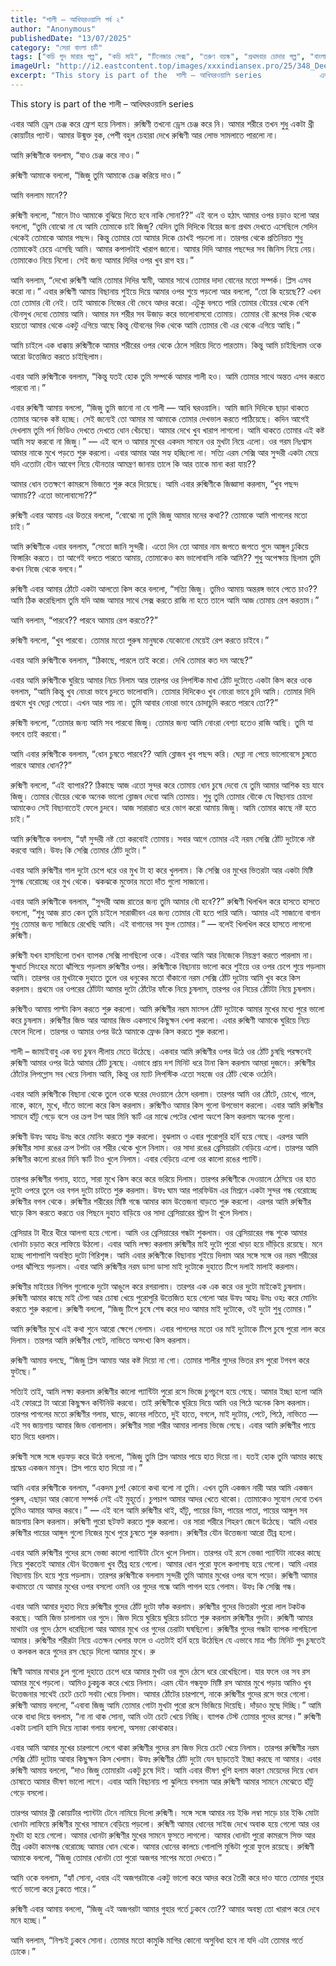 ```yaml
---
title: "শালী – আধিঘরওয়ালি পর্ব ২"
author: "Anonymous"
publishedDate: "13/07/2025"
category: "সেরা বাংলা চটি"
tags: ["কচি গুদ মারার গল্প", "কচি মাই", "টিনেজার সেক্স", "তরুণ বয়স্ক", "প্রথমবার চোদার গল্প", "বাংলা চটি গল্প", "শালী জামাইবাবুর চোদন কাহিনী"]
imageUrl: "http://i2.eastcontent.top/images/xxxindiansex.pro/25/348_Deeper.jpg"
excerpt: "This story is part of the  শালী – আধিঘরওয়ালি series             এবার আমি ড্রেস চেঞ্জ করে ফ্রেশ হয়ে নিলাম। রুক্মিণী তখনো ড্রেস চেঞ্জ করে নি। আমার শরীরে তখন শুধু একটা থ্রী কোয়ার্টার প্যান্ট। আমার উন্মুক..."
---
```


This story is part of the 
শালী – আধিঘরওয়ালি series












এবার আমি ড্রেস চেঞ্জ করে ফ্রেশ হয়ে নিলাম। রুক্মিণী তখনো ড্রেস চেঞ্জ করে নি। আমার শরীরে তখন শুধু একটা থ্রী কোয়ার্টার প্যান্ট। আমার উন্মুক্ত বুক, পেশী বহুল চেহারা দেখে রুক্মিণী আর লোভ সামলাতে পারলো না।


আমি রুক্মিণীকে বললাম, “যাও চেঞ্জ করে নাও।”


রুক্মিণী আমাকে বললো, “জিজু তুমি আমাকে চেঞ্জ করিয়ে দাও।”


আমি বললাম মানে??


রুক্মিণী বললো, “মানে টাও আমাকে বুঝিয়ে দিতে হবে নাকি সোনা??” এই বলে ও হঠাৎ আমার ওপর চড়াও হলো আর বললো, “তুমি বোঝো না যে আমি তোমাকে চাই জিজু? যেদিন তুমি দিদিকে বিয়ের জন্য প্রথম দেখতে এসেছিলে সেদিন থেকেই তোমাকে আমার পছন্দ। কিন্তু তোমার তো আমার দিকে চোখই পড়লো না। তারপর থেকে প্রতিনিয়ত শুধু তোমাকেই চেয়ে এসেছি আমি। আমার কপালটাই খারাপ জানো। আমার দিদি আমার পছন্দের সব জিনিস নিয়ে নেয়। তোমাকেও নিয়ে নিলো। সেই জন্য আমার দিদির ওপর খুব রাগ হয়।”


আমি বললাম, “দেখো রুক্মিণী আমি তোমার দিদির স্বামী, আমার সাথে তোমার দাদা বোনের মতো সম্পর্ক। প্লিস এসব করো না।” এবার রুক্মিণী আমায় বিছানায় শুইয়ে দিয়ে আমার ওপর শুয়ে পড়লো আর বললো, “তো কি হয়েছে?? এখন তো তোমার বৌ নেই। তাই আমাকে নিজের বৌ ভেবে আদর করো। এটুকু বলতে পারি তোমার বৌয়ের থেকে বেশি যৌনসুখ দেবো তোমায় আমি। আমার মন শরীর সব উজাড় করে ভালোবাসবো তোমায়। তোমার বৌ রূপের দিক থেকে হয়তো আমার থেকে একটু এগিয়ে আছে কিন্তু যৌবনের দিক থেকে আমি তোমার বৌ এর থেকে এগিয়ে আছি।”


আমি চাইলে এক ধাক্কায় রুক্মিণীকে আমার শরীরের ওপর থেকে ঠেলে সরিয়ে দিতে পারতাম। কিন্তু আমি চাইছিলাম ওকে আরো উত্তেজিত করতে চাইছিলাম।


এবার আমি রুক্মিণীকে বললাম, “কিন্তু যতই হোক তুমি সম্পর্কে আমার শালী হও। আমি তোমার সাথে অন্তত এসব করতে পারবো না।”


এবার রুক্মিণী আমায় বললো, “জিজু তুমি জানো না যে শালী — আধি ঘরওয়ালি। আমি জানি দিদিকে ছাড়া থাকতে তোমার অনেক কষ্ট হচ্ছে। সেই জন্যেই তো আমার মা আমাকে তোমার দেখভাল করতে পাঠিয়েছে। কদিন আগেই দেখলাম তুমি পর্ন ভিডিও দেখতে দেখতে ধোন খেঁচছো। আমার দেখে খুব খারাপ লাগলো। আমি থাকতে তোমার এই কষ্ট আমি সহ্য করবো না জিজু।” — এই বলে ও আমার মুখের একদম সামনে ওর মুখটা নিয়ে এলো। ওর গরম নিঃশ্বাস আমার নাকে মুখে পড়তে শুরু করলো। এবার আমার আর সহ্য হচ্ছিলো না। সত্যি এরম সেক্সি আর সুন্দরী একটা মেয়ে যদি এতোটা যৌন আবেগ নিয়ে যৌনতার আমন্ত্রণ জানায় তালে কি আর তাকে মানা করা যায়??


আমার ধোন ততক্ষণে কামরসে ভিজতে শুরু করে দিয়েছে। আমি এবার রুক্মিণীকে জিজ্ঞাসা করলাম, “খুব পছন্দ আমায়?? এতো ভালোবাসো??”


রুক্মিণী এবার আমায় এর উত্তরে বললো, “বোঝো না তুমি জিজু আমার মনের কথা?? তোমাকে আমি পাগলের মতো চাই।”


আমি রুক্মিণীকে এবার বললাম, “সেতো জানি সুন্দরী। এতো দিন তো আমার নাম জপতে জপতে গুদে আঙ্গুল ঢুকিয়ে ফিঙ্গারিং করতে। তা আগেই বলতে পারতে আমায়, তোমাকেও কম ভালোবাসি নাকি আমি?? শুধু অপেক্ষায় ছিলাম তুমি কখন নিজে থেকে বলবে।”


রুক্মিণী এবার আমার ঠোঁটে একটা আলতো কিস করে বললো, “সত্যি জিজু। তুমিও আমায় অন্তরঙ্গ ভাবে পেতে চাও?? আমি ঠিক করেছিলাম তুমি যদি আজ আমার সাথে সেক্স করতে রাজি না হতে তালে আমি আজ তোমায় রেপ করতাম।”


আমি বললাম, “পারবে?? পারবে আমায় রেপ করতে??”


রুক্মিণী বললো, “খুব পারবো। তোমার মতো পুরুষ মানুষকে যেকোনো মেয়েই রেপ করতে চাইবে।”


এবার আমি রুক্মিণীকে বললাম, “ঠিকাছে, পারলে তাই করো। দেখি তোমার কত দম আছে?”


এবার আমি রুক্মিণীকে ঘুরিয়ে আমার নিচে নিলাম আর তারপর ওর লিপস্টিক মাখা ঠোঁট দুটোতে একটা কিস করে ওকে বললাম, “আমি কিন্তু খুব নোংরা ভাবে চুদতে ভালোবাসি। তোমার দিদিকেও খুব নোংরা ভাবে চুদি আমি। তোমার দিদি প্রথমে খুব ঘেন্না পেতো। এখন আর পায় না। তুমি আবার নোংরা ভাবে চোদাচুদি করতে পারবে তো??”


রুক্মিণী বললো, “তোমার জন্য আমি সব পারবো জিজু। তোমার জন্য আমি নোংরা বেশ্যা হতেও রাজি আছি। তুমি যা বলবে তাই করবো।”


আমি এবার রুক্মিণীকে বললাম, “ধোন চুষতে পারবে?? আমি ব্লোজব খুব পছন্দ করি। ঘেন্না না পেয়ে ভালোবেসে চুষতে পারবে আমার ধোন??”


রুক্মিণী বললো, “এই ব্যাপার?? ঠিকাছে আজ এতো সুন্দর করে তোমায় ধোন চুষে দেবো যে তুমি আমার আশিক হয় যাবে জিজু। তোমার বৌয়ের থেকে অনেক ভালো ব্লোজব দেবো আমি তোমায়। শুধু তুমি তোমার বৌকে যে বিছানায় চোদো আমাকেও সেই বিছানাতেই ফেলে চুদবে। আজ সারারাত ধরে ভোগ করো আমায় জিজু। আমি তোমার কাছে নষ্ট হতে চাই।”


আমি রুক্মিণীকে বললাম, “হ্যাঁ সুন্দরী নষ্ট তো করবোই তোমায়। সবার আগে তোমার এই নরম সেক্সি ঠোঁট দুটোকে নষ্ট করবো আমি। উফঃ কি সেক্সি তোমার ঠোঁট দুটো।”


এবার আমি রুক্মিণীর গাল দুটো চেপে ধরে ওর মুখ টা হা করে খুললাম। কি সেক্সি ওর মুখের ভিতরটা আর একটা মিষ্টি সুগন্ধ বেরোচ্ছে ওর মুখ থেকে। ঝকঝকে মুক্তোর মতো দাঁত গুলো সাজানো।


এবার আমি রুক্মিণীকে বললাম, “সুন্দরী আজ রাতের জন্য তুমি আমার বৌ হবে??” রুক্মিণী খিলখিল করে হাসতে হাসতে বললো, “শুধু আজ রাত কেন তুমি চাইলে সারাজীবন এর জন্য তোমার বৌ হতে পারি আমি। আমার এই সাজানো বাগান শুধু তোমার জন্য সাজিয়ে রেখেছি আমি। এই বাগানের সব ফুল তোমার।” — বলেই খিলখিল করে হাসতে লাগলো রুক্মিণী।


রুক্মিণী যখন হাসছিলো তখন ব্যাপক সেক্সি লাগছিলো ওকে। এইবার আমি আর নিজেকে নিয়ন্ত্রণ করতে পারলাম না। ক্ষুধার্ত সিংহের মতো ঝাঁপিয়ে পড়লাম রুক্মিণীর ওপর। রুক্মিণীকে বিছানায় ভালো করে শুইয়ে ওর ওপর চেপে শুয়ে পড়লাম আমি। তারপর ওর মুখটাকে দুহাতে তুলে ওর ধনুকের মতো বাঁকানো নরম সেক্সি ঠোঁট দুটোয় আমি খুব করে কিস করলাম। প্রথমে ওর ওপরের ঠোঁটটা আমার দুটো ঠোঁটের ফাঁকে নিয়ে চুষলাম, তারপর ওর নিচের ঠোঁটটা নিয়ে চুষলাম।


রুক্মিণীও আমায় পাল্টা কিস করতে শুরু করলো। আমি রুক্মিণীর নরম মাংসল ঠোঁট দুটোকে আমার মুখের মধ্যে পুরে ভালো করে চুষলাম। রুক্মিণীর জিভ আর আমার জিভ একসাথে কিছুক্ষন খেলা করলো। এবার রুক্মিণী আমাকে ঘুরিয়ে নিচে ফেলে দিলো। তারপর ও আমার ওপর উঠে আমাকে ফ্রেঞ্চ কিস করতে শুরু করলো।


শালী – জামাইবাবু এক বন্য চুম্বন লীলায় মেতে উঠেছে। একবার আমি রুক্মিণীর ওপর উঠে ওর ঠোঁট চুষছি পরক্ষনেই রুক্মিণী আমার ওপর উঠে আমার ঠোঁট চুষছে। এভাবে প্রায় দশ মিনিট ধরে টানা কিস করলাম আমরা দুজনে। রুক্মিণীর ঠোঁটের লিপগ্লোস সব খেয়ে নিলাম আমি, কিন্তু ওর ম্যাট লিপস্টিক এতো সহজে ওর ঠোঁট থেকে ওঠেনি।


এবার আমি রুক্মিণীকে বিছানা থেকে তুলে ওকে ঘরের দেওয়ালে ঠেসে ধরলাম। তারপর আমি ওর ঠোঁটে, চোখে, গালে, নাকে, কানে, মুখে, দাঁতে ভালো করে কিস করলাম। রুক্মিণীও আমার কিস গুলো উপভোগ করলো। এবার আমি রুক্মিণীর সামনে হাঁটু গেড়ে বসে ওর ক্রপ টপ আর মিনি স্কার্ট এর মাঝে পেটের খোলা অংশে কিস করলাম অনেক গুলো।


রুক্মিণী উফঃ আহঃ উমঃ করে মোনিং করতে শুরু করলো। বুঝলাম ও এবার পুরোপুরি হর্নি হয়ে গেছে। এরপর আমি রুক্মিণীর সাদা রঙের ক্রপ টপটা ওর শরীর থেকে খুলে নিলাম। ওর সাদা রঙের ব্রেসিয়ারটা বেড়িয়ে এলো। তারপর আমি রুক্মিণীর কালো রঙের মিনি স্কার্ট টাও খুলে নিলাম। এবার বেড়িয়ে এলো ওর কালো রঙের প্যান্টি।


তারপর রুক্মিণীর গলায়, হাতে, সারা মুখে কিস করে করে ভরিয়ে দিলাম। তারপর রুক্মিণীকে দেওয়ালে ঠেসিয়ে ওর হাত দুটো ওপরে তুলে ওর বগল দুটো চাটতে শুরু করলাম। উফঃ ঘাম আর পারফিউম এর মিশ্রনে একটা সুন্দর গন্ধ বেরোচ্ছে রুক্মিণীর বগল থেকে। রুক্মিণীর শরীরের মিষ্টি গন্ধে আমার কাম উত্তেজনা বাড়তে শুরু করলো। এরপর আমি রুক্মিণীর ঘাড়ে কিস করতে করতে ওর পিছনে দুহাত বাড়িয়ে ওর সাদা ব্রেসিয়ারের স্ট্রাপ টা খুলে দিলাম।


ব্রেসিয়ার টা ধীরে ধীরে আলগা হয়ে গেলো। আমি ওর ব্রেসিয়ারের গন্ধটা শুকলাম। ওর ব্রেসিয়ারের গন্ধ শুকে আমার ধোনটা চড়াত করে লাফিয়ে উঠলো। এবার আমি লক্ষ্য করলাম রুক্মিণীর মাই দুটো পুরো খাড়া হয়ে দাঁড়িয়ে রয়েছে। মনে হচ্ছে পাশাপাশি অবস্থিত দুটো গিরিশৃঙ্গ। আমি এবার রুক্মিণীকে বিছানায় শুইয়ে দিলাম আর সঙ্গে সঙ্গে ওর নরম শরীরের ওপর ঝাঁপিয়ে পড়লাম। এবার আমি রুক্মিণীর নরম ডাসা ডাসা মাই দুটোকে দুহাতে টিপে দলাই মালাই করলাম।


রুক্মিণীর মাইয়ের নিপিল গুলোকে দুটো আঙুলে করে রগরালাম। তারপর এক এক করে ওর দুটো মাইকেই চুষলাম। রুক্মিণী আমার কাছে মাই টেপা আর চোষা খেয়ে পুরোপুরি উত্তেজিত হয়ে গেলো আর উফঃ আহঃ উমঃ ওহঃ করে মোনিং করতে শুরু করলো। রুক্মিণী বললো, “জিজু টিপে চুষে শেষ করে দাও আমার মাই দুটোকে, ওই দুটো শুধু তোমার।”


আমি রুক্মিণীর মুখে এই কথা শুনে আরো ক্ষেপে গেলাম। এবার পাগলের মতো ওর মাই দুটোকে টিপে চুষে পুরো লাল করে দিলাম। তারপর আমি রুক্মিণীর পেটে, নাভিতে অসংখ্য কিস করলাম।


রুক্মিণী আমায় বলছে, “জিজু প্লিস আমায় আর কষ্ট দিয়ো না গো। তোমার শালীর গুদের ভিতর রস পুরো টগবগ করে ফুটছে।”


সত্যিই তাই, আমি লক্ষ্য করলাম রুক্মিণীর কালো প্যান্টিটা পুরো রসে ভিজে চুপচুপে হয়ে গেছে। আমার ইচ্ছা হলো আমি এই ফোরপ্লে টা আরো কিছুক্ষন কন্টিনিউ করবো। তাই রুক্মিণীকে ঘুরিয়ে দিয়ে আমি ওর পিঠে অনেক কিস করলাম। তারপর পাগলের মতো রুক্মিণীর গলায়, ঘাড়ে, কানের লতিতে, দুই হাতে, বগলে, মাই দুটোয়, পেটে, পিঠে, নাভিতে — এই সব জায়গায় আমার জিভ বোলালাম। রুক্মিণীর সারা শরীর আমার লালায় ভিজে গেছে। এবার আমি রুক্মিণীর পায়ে হাত দিয়ে ধরলাম।


রুক্মিণী সঙ্গে সঙ্গে ধড়ফড় করে উঠে বললো, “জিজু তুমি প্লিস আমার পায়ে হাত দিয়ো না। যতই হোক তুমি আমার কাছে শ্রদ্ধেয় একজন মানুষ। প্লিস পায়ে হাত দিয়ো না।”


আমি এবার রুক্মিণীকে বললাম, “একদম চুপ! কোনো কথা বলো না তুমি। এখন তুমি একজন নারী আর আমি একজন পুরুষ, এছাড়া আর কোনো সম্পর্ক নেই এই মুহূর্তে। চুপচাপ আমার আদর খেতে থাকো। তোমাকেও সুযোগ দেবো তখন তুমিও আমার আদর করবে।” — এই বলে আমি রুক্মিণীর থাই, হাঁটু, পায়ের ডিম, পায়ের পাতা, পায়ের আঙ্গুল সব জায়গায় কিস করলাম। রুক্মিণী পুরো ছটফট করতে শুরু করলো। ওর সারা শরীরে শিহরণ জেগে উঠেছে। আমি এবার রুক্মিণীর পায়ের আঙ্গুল গুলো নিজের মুখে পুরে চুষতে শুরু করলাম। রুক্মিণীর যৌন উত্তেজনা আরো তীব্র হলো।


এবার আমি রুক্মিণীর গুদের রসে ভেজা কালো প্যান্টিটা টেনে খুলে নিলাম। তারপর ওই রসে ভেজা প্যান্টিটা নাকের কাছে নিয়ে শুকতেই আমার যৌন উত্তেজনা খুব তীব্র হয়ে গেলো। আমার ধোন পুরো ফুলে কলাগাছ হয়ে গেলো। আমি এবার বিছানায় চিৎ হয়ে শুয়ে পড়লাম। তারপর রুক্মিণীকে বললাম সুন্দরী তুমি আমার মুখের ওপর বসে পড়ো। রুক্মিণী আমার কথামতো যে আমার মুখের ওপর বসলো ওমনি ওর গুদের গন্ধে আমি পাগল হয়ে গেলাম। উফঃ কি সেক্সি গন্ধ।


এবার আমি আমার দুহাত দিয়ে রুক্মিণীর গুদের ঠোঁট দুটো ফাঁক করলাম। রুক্মিণীর গুদের ভিতরটা পুরো লাল টকটক করছে। আমি জিভ চালালাম ওর গুদে। জিভ দিয়ে ঘুরিয়ে ঘুরিয়ে চাটতে শুরু করলাম রুক্মিণীর গুদটা। রুক্মিণী আমার মাথাটা ওর গুদে ঠেসে ধরেছিলো আর আমার মুখে ওর গুদের চেরাটা ঘষছিলো। রুক্মিণীর গুদের গন্ধটা ব্যাপক লাগছিলো আমার। রুক্মিণীর শরীরটা নিয়ে এতক্ষন খেলার ফলে ও এতটাই হর্নি হয়ে উঠেছিল যে এভাবে মাত্র পাঁচ মিনিট গুদ চুষতেই ও কলকল করে গুদের রস ছেড়ে দিলো আমার মুখে। রু


ক্মিণী আমার মাথার চুল গুলো দুহাতে চেপে ধরে আমার মুখটা ওর গুদে ঠেসে ধরে রেখেছিলো। যার ফলে ওর সব রস আমার মুখে পড়লো। আমিও চুকচুক করে খেয়ে নিলাম। এরম যৌন গন্ধযুক্ত মিষ্টি রস আমার মুখে পড়ায় আমিও খুব উত্তেজনার সাথেই চেটে চেটে সবটা খেয়ে নিলাম। আমার ঠোঁটের চারপাশে, নাকে রুক্মিণীর গুদের রসে ভরে গেলো। রুক্মিণী আমায় বললো, “এবাবা জিজু আমি তোমার গোটা মুখটা পুরো রসে ভিজিয়ে দিয়েছি। দাঁড়াও মুছে দিচ্ছি।” আমি ওকে বাধা দিয়ে বললাম, “না না থাক সোনা, আমি ওটা চেটে খেয়ে নিচ্ছি। ব্যাপক টেস্ট তোমার গুদের রসের।” রুক্মিণী একটা ঢলানি হাসি দিয়ে ন্যাকা গলায় বললো, অসভ্য কোথাকার।


এবার আমি আমার মুখের চারপাশে লেগে থাকা রুক্মিণীর গুদের রস জিভ দিয়ে চেটে খেয়ে নিলাম। তারপর রুক্মিণীর নরম সেক্সি ঠোঁট দুটোয় আবার কিছুক্ষন কিস খেলাম। উফঃ রুক্মিণীর ঠোঁট দুটো যেন ছাড়তেই ইচ্ছা করছে না আমার। এবার রুক্মিণী আমায় বললো, “দাও জিজু তোমারটা একটু চুষে দিই। আমি এবার ভীষণ খুশি হলাম কারণ মেয়েদের দিয়ে ধোন চোষাতে আমার ভীষণ ভালো লাগে। এবার আমি বিছানায় পা ঝুলিয়ে বসলাম আর রুক্মিণী আমার সামনে মেঝেতে হাঁটু গেড়ে বসলো।


তারপর আমার থ্রী কোয়ার্টার প্যান্টটা টেনে নামিয়ে দিলো রুক্মিণী। সঙ্গে সঙ্গে আমার নয় ইঞ্চি লম্বা সাড়ে চার ইঞ্চি মোটা ধোনটা লাফিয়ে রুক্মিণীর মুখের সামনে বেড়িয়ে পড়লো। রুক্মিণী আমার ধোনের সাইজ দেখে অবাক হয়ে গেলো আর ওর মুখটা হা হয়ে গেলো। আমার ধোনটা রুক্মিণীর মুখের সামনে ফুসতে লাগলো। আমার ধোনটা পুরো কামরসে সিক্ত আর তীব্র একটা কামগন্ধ বেরোচ্ছে আমার ধোন থেকে। আমার ধোনের কালচে গোলাপি মুন্ডিটা পুরো ফুলে রয়েছে। রুক্মিণী আমাকে বললো, “জিজু তোমার ধোনটা তো পুরো অজগর সাপের মতো দেখতে।”


আমি ওকে বললাম, “হ্যাঁ সোনা, এবার এই অজগরটাকে একটু ভালো করে আদর করে তৈরী করে দাও যাতে তোমার গুহার গর্তে ভালো করে ঢুকতে পারে।”


রুক্মিণী এবার আমায় বললো, “জিজু এই অজগরটা আমার গুহার গর্তে ঢুকবে তো?? আমার অবস্থা তো খারাপ করে দেবে মনে হচ্ছে।”


আমি বললাম, “নিশ্চই ঢুকবে সোনা। তোমার মতো কামুকি মাগির কোনো অসুবিধা হবে না যদি এটা তোমার গর্তে ঢোকে।”
